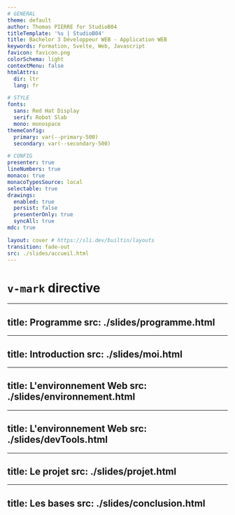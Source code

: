 ```yaml
---
# GENERAL
theme: default
author: Thomas PIERRE for StudioB04
titleTemplate: '%s | StudioB04'
title: Bachelor 3 Développeur WEB - Application WEB
keywords: Formation, Svelte, Web, Javascript
favicon: favicon.png
colorSchema: light
contextMenu: false
htmlAttrs:
  dir: ltr  
  lang: fr

# STYLE
fonts:
  sans: Red Hat Display
  serif: Robot Slab
  mono: monospace
themeConfig:
  primary: var(--primary-500)
  secondary: var(--secondary-500)

# CONFIG
presenter: true
lineNumbers: true
monaco: true
monacoTypesSource: local
selectable: true
drawings:
  enabled: true
  persist: false
  presenterOnly: true
  syncAll: true
mdc: true

layout: cover # https://sli.dev/builtin/layouts
transition: fade-out
src: ./slides/accueil.html
---
```


# <span v-mark.red="3"><code>v-mark</code> directive</span>


--- 
title: Programme
src: ./slides/programme.html
---

--- 
title: Introduction
src: ./slides/moi.html
---

--- 
title: L'environnement Web
src: ./slides/environnement.html
---

--- 
title: L'environnement Web
src: ./slides/devTools.html
---

--- 
title: Le projet
src: ./slides/projet.html
---

--- 
title: Les bases
src: ./slides/conclusion.html
---
